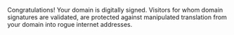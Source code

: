 Congratulations! Your domain is digitally signed. Visitors for whom domain signatures are validated, are protected against manipulated translation from your domain into rogue internet addresses.
